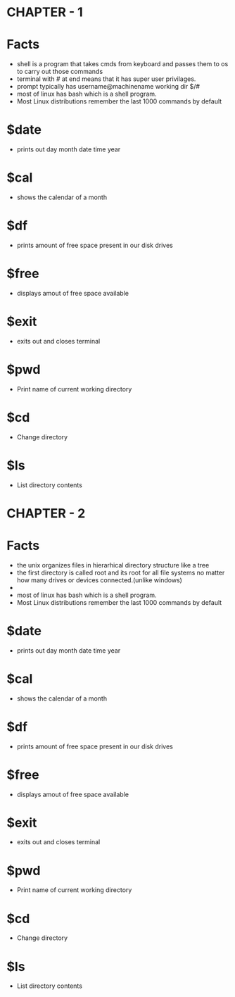 # CHAPTER - 1


# Facts
* shell is a program that takes cmds from keyboard and passes them to os to carry out those commands
* terminal with # at end means that it has super user privilages.
* prompt typically has username@machinename working dir $/#
* most of linux has bash which is a shell program.
* Most Linux distributions remember the last 1000 commands by default

# $date
* prints out day month date time year

# $cal
* shows the calendar of a month 

# $df
* prints amount of free space present in our disk drives

# $free
* displays amout of free space available

# $exit
* exits out and closes terminal

# $pwd 
* Print name of current working directory

# $cd 
* Change directory

# $ls 
* List directory contents




# CHAPTER - 2


# Facts
* the unix organizes files in hierarhical directory structure like a tree
* the first directory is called root and its root for all file systems no matter how many drives or devices connected.(unlike windows)
* 
* most of linux has bash which is a shell program.
* Most Linux distributions remember the last 1000 commands by default

# $date
* prints out day month date time year

# $cal
* shows the calendar of a month 

# $df
* prints amount of free space present in our disk drives

# $free
* displays amout of free space available

# $exit
* exits out and closes terminal

# $pwd 
* Print name of current working directory

# $cd 
* Change directory

# $ls 
* List directory contents
